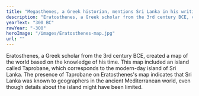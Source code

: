 ```yaml
---
title: "Megasthenes, a Greek historian, mentions Sri Lanka in his writings."
description: "Eratosthenes, a Greek scholar from the 3rd century BCE, created a map of the world based on the knowledge of his time. This map included an island called Taprobane, which corresponds to the modern-day island of Sri Lanka.  The presence of Taprobane on Eratosthenes's map indicates that Sri Lanka was known to geographers in the ancient Mediterranean world, even though details about the island might have been limited."
yearText: "300 BC"
rawYear: "-300"
heroImage: "/images/Eratosthenes-map.jpg"
url: ""
---
```


Eratosthenes, a Greek scholar from the 3rd century BCE, created a map of the world based on the knowledge of his time. This map included an island called Taprobane, which corresponds to the modern-day island of Sri Lanka.  The presence of Taprobane on Eratosthenes's map indicates that Sri Lanka was known to geographers in the ancient Mediterranean world, even though details about the island might have been limited.
